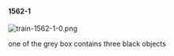 #### 1562-1
![train-1562-1-0.png](https://github.com/lil-lab/nlvr/raw/master/nlvr/train/images/23/train-1562-1-0.png "train-1562-1-0.png")

one of the grey box contains three black objects